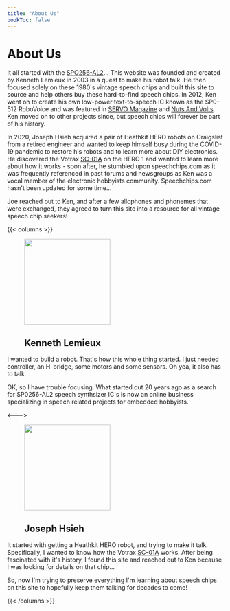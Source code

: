 ```yaml
---
title: "About Us"
bookToc: false
---
```


# About Us

It all started with the [SPO256-AL2](/ics/SP0256-AL2)... This website was founded and created by Kenneth Lemieux in 2003 in a quest to make his robot talk. He then focused solely on these 1980's vintage speech chips and built this site to source and help others buy these hard-to-find speech chips. In 2012, Ken went on to create his own low-power text-to-speech IC known as the SP0-512 RoboVoice and was featured in [SERVO Magazine](http://servo.texterity.com/servo/201211/?folio=44&pg=44#pg44) and [Nuts And Volts](http://nutsvolts.texterity.com/nutsvolts/201210?pg=29#pg29). Ken moved on to other projects since, but speech chips will forever be part of his history.

In 2020, Joseph Hsieh acquired a pair of Heathkit HERO robots on Craigslist from a retired engineer and wanted to keep himself busy during the COVID-19 pandemic to restore his robots and to learn more about DIY electronics. He discovered the Votrax [SC-01A](/ics/SC-01A) on the HERO 1 and wanted to learn more about how it works - soon after, he stumbled upon speechchips.com as it was frequently referenced in past forums and newsgroups as Ken was a vocal member of the electronic hobbyists community.  Speechchips.com hasn't been updated for some time...

Joe reached out to Ken, and after a few allophones and phonemes that were exchanged, they agreed to turn this site into a resource for all vintage speech chip seekers!

{{< columns >}}
<figure>
<img src="/images/kenneth_lemieux.jpg#floatright" width="200"/>
<figcaption>
<h2>Kenneth Lemieux</h2>
</figcaption>
</figure>

I wanted to build a robot. That's how this whole thing started. I just needed controller, an H-bridge, some motors and some sensors. Oh yea, it also has to talk.

OK, so I have trouble focusing. What started out 20 years ago as a search for SP0256-AL2 speech synthsizer IC's is now an online business specializing in speech related projects for embedded hobbyists.

<--->
<figure>
<img src="/images/joseph_hsieh.jpg#floatright" width="200"/>
<figcaption>
<h2>Joseph Hsieh</h2>
</figcaption>
</figure>

It started with getting a Heathkit HERO robot, and trying to make it talk. Specifically, I wanted to know how the Votrax [SC-01A](/ics/SC-01A) works. After being fascinated with it's history, I found this site and reached out to Ken because I was looking for details on that chip...  

So, now I'm trying to preserve everything I'm learning about speech chips on this site to hopefully keep them talking for decades to come!

{{< /columns >}}